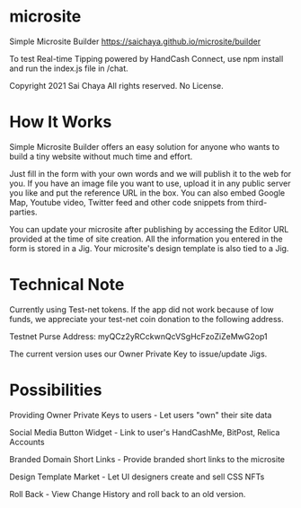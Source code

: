 # microsite
Simple Microsite Builder
https://saichaya.github.io/microsite/builder

To test Real-time Tipping powered by HandCash Connect, use npm install and run the index.js file in /chat.

Copyright 2021 Sai Chaya All rights reserved. No License.

# How It Works
Simple Microsite Builder offers an easy solution for anyone who wants to build a tiny website without much time and effort.

Just fill in the form with your own words and we will publish it to the web for you. If you have an image file you want to use, upload it in any public server you like and put the reference URL in the box. You can also embed Google Map, Youtube video, Twitter feed and other code snippets from third-parties.

You can update your microsite after publishing by accessing the Editor URL provided at the time of site creation. All the information you entered in the form is stored in a Jig. Your microsite's design template is also tied to a Jig.

# Technical Note
Currently using Test-net tokens. If the app did not work because of low funds, we appreciate your test-net coin donation to the following address.

Testnet Purse Address: myQCz2yRCckwnQcVSgHcFzoZiZeMwG2op1

The current version uses our Owner Private Key to issue/update Jigs.

# Possibilities
Providing Owner Private Keys to users - Let users "own" their site data

Social Media Button Widget - Link to user's HandCashMe, BitPost, Relica Accounts

Branded Domain Short Links - Provide branded short links to the microsite

Design Template Market - Let UI designers create and sell CSS NFTs

Roll Back - View Change History and roll back to an old version.
